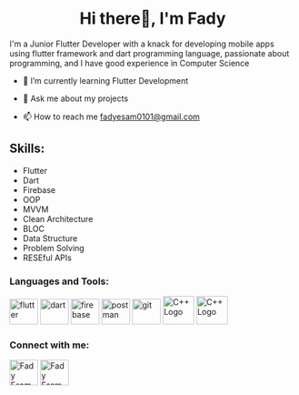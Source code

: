 <h1 align="center">Hi there👋, I'm Fady</h1>


I'm a Junior Flutter Developer with a knack for developing mobile apps using flutter framework and dart programming language, passionate about programming, and I have good experience in Computer Science

- 🌱 I’m currently learning Flutter Development

- 💬 Ask me about my projects

- 📫 How to reach me fadyesam0101@gmail.com


## Skills: 
* Flutter
* Dart
* Firebase
* OOP
* MVVM 
* Clean Architecture
* BLOC
* Data Structure
* Problem Solving
* RESEful APIs


<h3 align="left">Languages and Tools:</h3>
<p align="left"> 
        <img src="https://www.vectorlogo.zone/logos/flutterio/flutterio-icon.svg" alt="flutter" width="50" height="45"/> 
        <img src="https://www.vectorlogo.zone/logos/dartlang/dartlang-icon.svg" alt="dart" width="50" height="45"/>  
        <img src="https://www.vectorlogo.zone/logos/firebase/firebase-icon.svg" alt="firebase" width="50" height="45"/> 
        <img src="https://www.vectorlogo.zone/logos/getpostman/getpostman-icon.svg" alt="postman" width="50" height="45"/> 
        <img src="https://www.vectorlogo.zone/logos/git-scm/git-scm-icon.svg" alt="git" width="50" height="45"/> 
        <img src="https://raw.githubusercontent.com/isocpp/logos/master/cpp_logo.png" alt="C++ Logo" width="55" height="50" />
        <img src="https://encrypted-tbn0.gstatic.com/images?q=tbn:ANd9GcTMPq4YNrCDzxfBUu7I4wlkncj7XnUgF8rl1A&s" alt="C++ Logo" width="55" height="50" />
</p>

<h3 align="left">Connect with me:</h3>
<p align="left">

<a href="https://www.linkedin.com/in/fadyesam/" target="blank"><img align="center" src="https://raw.githubusercontent.com/rahuldkjain/github-profile-readme-generator/master/src/images/icons/Social/linked-in-alt.svg" alt="Fady Esam" height="45" width="50" /></a>
<a href="https://www.facebook.com/FadyEsam01" target="blank"><img align="center" src="https://raw.githubusercontent.com/rahuldkjain/github-profile-readme-generator/master/src/images/icons/Social/facebook.svg" alt="Fady Esam" height="45" width="50" /></a>

</p>


